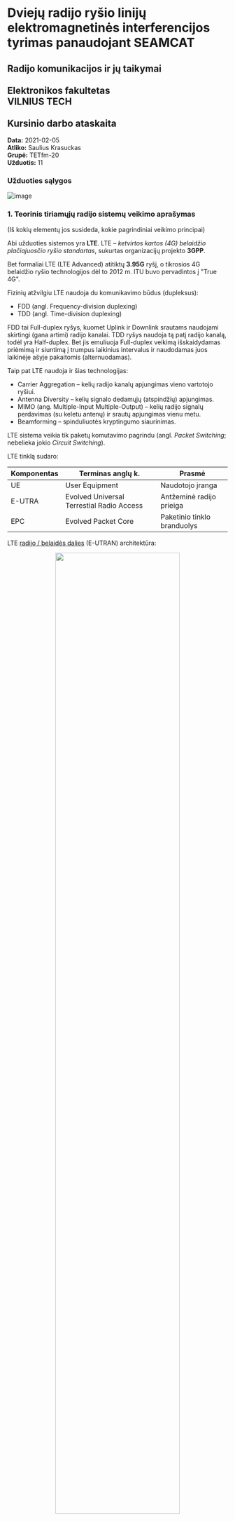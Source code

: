 # Dviejų radijo ryšio linijų elektromagnetinės interferencijos tyrimas panaudojant SEAMCAT
## Radijo komunikacijos ir jų taikymai <br /> <br /> Elektronikos fakultetas <br /> VILNIUS TECH <br /> <br /> Kursinio darbo ataskaita

**Data:** 2021-02-05  
**Atliko:** Saulius Krasuckas  
**Grupė:** TETfm-20  
**Užduotis:** 11  

### Užduoties sąlygos

![image](https://user-images.githubusercontent.com/74717106/103891375-64e57880-50f2-11eb-9270-1948213ee201.png)

### 1. Teorinis tiriamųjų radijo sistemų veikimo aprašymas
(Iš kokių elementų jos susideda, kokie pagrindiniai veikimo principai)

Abi užduoties sistemos yra **LTE**. LTE – _ketvirtos kartos (4G) belaidžio plačiajuosčio ryšio standartas_, sukurtas organizacijų projekto **3GPP**.

Bet formaliai LTE (LTE Advanced) atitiktų **3.95G** ryšį, o tikrosios 4G belaidžio ryšio technologijos dėl to 2012 m. ITU buvo pervadintos į "True 4G".

Fizinių atžvilgiu LTE naudoja du komunikavimo būdus (dupleksus):

- FDD (angl. Frequency-division duplexing)
- TDD (angl. Time-division duplexing)

FDD tai Full-duplex ryšys, kuomet Uplink ir Downlink srautams naudojami skirtingi (gana artimi) radijo kanalai.
TDD ryšys naudoja tą patį radijo kanalą, todėl yra Half-duplex. Bet jis emuliuoja Full-duplex veikimą išskaidydamas priėmimą ir siuntimą į trumpus laikinius intervalus ir naudodamas juos laikinėje ašyje pakaitomis (alternuodamas).

Taip pat LTE naudoja ir šias technologijas:

- Carrier Aggregation – kelių radijo kanalų apjungimas vieno vartotojo ryšiui.
- Antenna Diversity – kelių signalo dedamųjų (atspindžių) apjungimas.
- MIMO (ang. Multiple-Input Multiple-Output) – kelių radijo signalų perdavimas (su keletu antenų) ir srautų apjungimas vienu metu.
- Beamforming – spinduliuotės kryptingumo siaurinimas.

LTE sistema veikia tik paketų komutavimo pagrindu (angl. _Packet Switching_; nebelieka jokio _Circuit Switching_).

LTE tinklą sudaro:

| Komponentas | Terminas anglų k.                         | Prasmė
|-------------|-------------------------------------------|----------------------------
| UE          | User Equipment                            | Naudotojo įranga
| E-UTRA      | Evolved Universal Terrestial Radio Access | Antžeminė radijo prieiga
| EPC         | Evolved Packet Core                       | Paketinio tinklo branduolys

LTE [radijo / belaidės dalies](https://www.researchgate.net/profile/Liljana_Gavrilovska/publication/277215242/figure/fig4/AS:669299148603409@1536584760155/LTE-RAN-architecture-including-femtocells-HeNBs-and-network-management.png) (E-UTRAN) architektūra:

<p align="center">
<img src="https://user-images.githubusercontent.com/74717106/107157338-480bc180-698c-11eb-9a96-148d7b50d648.png" width="75%">
</p>

| Komponentas  | Terminas anglų k.                         | Prasmė
|--------------|-------------------------------------------|---------------------------
| eNB, eNodeB  | Evolved Node B                            | Bazinė stotis
| HeNB         | Home eNodeB                               | Femtocelės bazinė stotis
| OMC          | Operation and Maintenance Center          | RAN valdymo centras

LTE [kabelinės / paketinės / IP dalies](https://www.netmanias.com/en/?m=attach&no=23081) (EPC) architektūra:

<p align="center">
<img src="https://user-images.githubusercontent.com/74717106/107157437-c7999080-698c-11eb-9879-1597843e37ab.png" width="85%">
</p>

| Komponentas  | Terminas anglų k.                         | Prasmė
|--------------|-------------------------------------------|---------------------------
| MME          | Mobility Management Entity                | Radijo prieigos valdymo mazgas
| HSS          | Home Subscriber Server                    | Operatoriaus abonentų DB servisas
| Serving GW   | Serving Gateway                           | UE prisijungimo šliuzas
| DPI          | Deep Packet Inspection                    | Paketų (L7) inspektavimas
| PDN          | Packet Data Network                       | Išorinis paketinis tinklas, internetas
| PGW          | PDN Gateway                               | Internetinis šliuzas
| PCRF         | Policy Control and Charging Rules Function| Veiklos valdymas (įsk. QoS) ir apmokestinimas
| SPR          | Subscriber Profile Repositories           | Abonentų profilių saugykla
| OCS          | Online Charging System                    | Apmokestinimo ir kreditingumo valdymo mazgas
| OFCS         | Offline Charging system                   | CDR generatorius
| CDR          | Charging Data Records                     | Apmokestinimo (įvykių) įrašai


### 2. Kokios dažnių juostos yra priskirtos ir naudojamos tiriamųjų radijo ryšio sistemų

Dažnius pasirinkau pagal **3GPP TS 36.101** version 15.9.0 Release 15:  
[https://www.etsi.org/deliver/etsi_ts/136100_136199/136101/15.09.00_60/ts_136101v150900p.pdf](https://www.etsi.org/deliver/etsi_ts/136100_136199/136101/15.09.00_60/ts_136101v150900p.pdf#page=4)

> Table 5.5-1 E-UTRA operating bands

| E-UTRA Operating Band | Uplink (UL) operating band<br/>BS receive<br/>UE transmit | Downlink (DL) operating band<br/>BS transmit<br/>UE receive | Duplex Mode |
| :-------------------: | :-------------------------------------------------------: | :---------------------------------------------------------: |-------------|
|                       | **F_UL_low – F_UL_high**                                  | **F_DL_low – F_DL_high**                                    |             |
| 38                    | 2570 MHz – 2620 MHz                                       | 2570 MHz – 2620 MHz                                         | TDD         |
| 7                     | 2500 MHz – 2570 MHz                                       | 2620 MHz – 2690 MHz                                         | FDD         |

Ir pagal LR **RRT** įsakymą:  

**DĖL NACIONALINĖS RADIJO DAŽNIŲ PASKIRSTYMO LENTELĖS IR RADIJO DAŽNIŲ NAUDOJIMO PLANO PATVIRTINIMO IR KAI KURIŲ LIETUVOS RESPUBLIKOS RYŠIŲ REGULIAVIMO TARNYBOS DIREKTORIAUS ĮSAKYMŲ PRIPAŽINIMO NETEKUSIAIS GALIOS**  

Priėmimo data: 2016 m. birželio 21 d. Nr. 1V-698  
Galiojanti suvestinė redakcija (nuo 2020-09-15)  
[https://www.e-tar.lt/portal/lt/legalAct/6e718fd037a011e69101aaab2992cbcd/asr](https://www.e-tar.lt/portal/lt/legalAct/6e718fd037a011e69101aaab2992cbcd/asr#:~:text=2570)

![image](https://user-images.githubusercontent.com/74717106/107042269-3d093380-67ca-11eb-8960-5c4132b32fbd.png)

Tai 38-ta ir 7-ta **E-UTRA** juostos.

### 3. Pagrindiniai radijo ryšio sistemų parametrai

Dažnius, kadangi juostos nepersidengia, parinkau tarpusavyje pačius artimiausius:
- TDD DL juosta: 2570 MHz – 2620 MHz
- FDD UL juosta: 2500 MHz – 2570 MHz

_Worst-case_ bus, kai vieno TDD DL kanalo „apačia“ sutaps su FDD kanalo viršumi: **2570 MHz**.  
Prie šios ribos pridėjus ir iš jos atėmus po pusę kanalo pločio (10 MHz), gaunu **2580** ir **2560** MHz.  

Trukdančiosios BS galia ir antenų aukščiai imti iš realios Telia įrangos (Huawei) specifikacijų.  
Trukdomosios UE galia imta iš ETSI ataskaitos:  
[ETSI TS 136 101 V14.3.0 (2017-04)](https://www.etsi.org/deliver/etsi_ts/136100_136199/136101/14.03.00_60/ts_136101v140300p.pdf)

| Parametras      | Interfering Link Tx <br/> TDD BS   | Interfering Link Rx <br/> TDD UE   | Victim Link Tx <br/> FDD UE   | Victim Link Rx <br/> FDD BS   |
|-----------------|------------------------------------|------------------------------------|-------------------------------|-------------------------------|
| Dažnis          | 2580 MHz                           | t. p.                              | 2560 MHz                      | t. p.                         |
| Galia           | 2\*40 W = ~49 dBm                  | -                                  | 23 dBm                        | -                             |
| Antenos aukštis | 67 m                               | 1.5 m                              | 1.5 m                         | 31.5 m                        |

### 4. Modeliavimo scenarijaus aprašymas

Mėginu modeliuoti judrųjį ryšį savo tėviškėje, vienkiemyje Katlėriuose (Utenos raj.)

Interfering Link naudoja LTE-2600 TDD ryšį:
- Tx yra bazinė stotis (Telia 624_Pramones_11_Utena, tarkime, nes neturiu tikslių Mezon duomenų)
- Rx yra judrioji stotis (Saulius, nešiojamas modemas Huawei E5573s-606)
- atstumas 7460 m.
- skersinis atstumas kambaryje: 3 m.
- Padengimo zona: 8 km.

Victim Link naudoja LTE-2600 FDD ryšį: 
- Tx yra judrioji stotis (Kazys, Nokia 3310 4G)
- Rx yra bazinė stotis (Telia 7AF_Medeniai_VB)
- atstumas 3970 km.
- skersinio judėjimo atstumas kambaryje: 3 m.

Atstumas tarp Interfering Tx ir Victim Rx: 3510 m.  

Victim Link bazinė stotis atsiduria beveik Interfering Link viduryje:
![image](https://user-images.githubusercontent.com/74717106/107305482-c00ce100-6a8b-11eb-85cc-3fb713ecbb80.png)

Kitus parametrus pasirenku pagal literatūrą ir Seamcat instrukcijas:
- [ECC Report 187](https://docdb.cept.org/download/d8623f8a-1ff1/CEPTREP063.pdf)
- [CEPT Report 63](https://docdb.cept.org/download/090b56ac-eee8/ECCREP187.PDF)

| Parametras             | Interfering Link Tx <br/> TDD BS   | Interfering Link Rx <br/> TDD UE   | Victim Link Tx <br/> FDD UE   | Victim Link Rx <br/> FDD BS |
|------------------------|------------------------------------|------------------------------------|-------------------------------|-----------------------------|
| Azimuth ref., °        | 50                                 | 0                                  | 0                             | 20                          |
| Noise floor, dBm       | -                                  | -92                                | -                             | -96                         |
| Sensitivity Floor, dBm | -                                  | -94                                | -                             | -101.5                      |
| Reception Bandw., kHz  | -                                  | 18.000                             | -                             | 18.000                      |
| Interference Crit., dB | -                                  | C/I = 9                            | -                             | C/I = 9                     |
| Path azimuth, °        | -                                  | 0 – 0.0230412                      | -                             | 0 - 0.04329656              |
| Coverage Radius, m.    | 8000                               | -                                  | -                             | 6000                        |
| Path Distance Factor   | -                                  | 0.9325                             | -                             | 0.661666667                 |
| Propagation Model      | -                                  | Extended Hata                      | -                             | Extended Hata               |
| Local environment      | Outdoor                            | Indoor                             | Indoor                        | Outdoor                     |
| General enironment     | -                                  | Rural                              | -                             | Rural                       |


Taip pat pagal [ECC Report 249](https://docdb.cept.org/download/32604bf0-7ac0/ECCRep249.pdf)
tikslinu Interfering Link Tx _Unwanted Emission Mask_:  
![Screenshot from 2021-02-08 20-09-58](https://user-images.githubusercontent.com/74717106/107262738-9763f780-6a49-11eb-9112-5402b00c3a20.png)

Aproksimuoju šiais taškais:

![image](https://user-images.githubusercontent.com/74717106/107297738-a021f100-6a7c-11eb-8c37-5302673dd44e.png)

Priešingu atveju būna klaida ("Emissions range [...] does not match [...] victim receiver frequency range").

### 5. Interferencijos kriterijaus, sklidimo modelio pasirinkimo logika.

Renkuosi C/I kriterijų, nes abi sistemos yra judriojo ryšio. Reikšmę parenku gana žemą, 9 dB, nes ryšiui nelabai palankios sąlygos (iš asm. patirties).

Sklidimo modelį Victim ir Interfering sistemoms parinkau **Extendeda Hata** pagal kaimišką vietovę (be didesnių užstatymų) bei dažnių ir atstumų ruožus: 30 MHz – 3 GHz, ir iki 40 km.  

Sklidimo modelis tarp trukdančiojo siųstuvo ir trukdomojo imtuvo – "ITU-R P.1546-4 land", nes abi BS įrengtos pakankamai aukštai, apie 50 m. 
Taip pat ir dažnis bei atstumas.  

Šį modelį dėl kalvotos vietovės būčiau išmėginęs ir abiems tiesioginiams linkams (Victim ir Interfering), tačiau pritrūkau duomenų apie kalvotumą bei miškų aukščius.  

**Relative positioning of Interfering Link** nustatymai:  

Kadangi trukdo bazinė stotis bazinei stočiai (nejudantys objektai), čia pasirinkau:
- _Mode_ = "None"
- _Number of active transmitters_ = 1


### 6. Pirminio modeliavimo rezultato (Probability of interference) pristatymas.

![image](https://user-images.githubusercontent.com/74717106/107299417-fcd2db00-6a7f-11eb-967e-f614f64bdb84.png)

iRSS vektorius:  
<p align="center" float="middle" width="100%">
  <img src="https://user-images.githubusercontent.com/74717106/107299567-65ba5300-6a80-11eb-88ed-cfe4e5a8e06b.png" width="45%">
  <img src="https://user-images.githubusercontent.com/74717106/107299588-7074e800-6a80-11eb-87d2-b326f6bf82c1.png" width="45%">
</p>

Deja, interferencijos tikimybė labai aukšta, apie 99%:  
![image](https://user-images.githubusercontent.com/74717106/107302014-44a83100-6a85-11eb-9bf3-f079ad454207.png)


### 7. Pasiūlymai, kaip galima koreguoti radijo ryšio sistemas

Atlikti pakeitimai:

- FDD VL-Tx MS padidinau antenos stiprinimą nuo 2 iki 7 dBi (tariame, kad naudosime išorinę LTE anteną).
- TDD IL-Tx BS perkėliau toliau nuo VL-Rx BS, atstumas išaugo nuo 3.9 iki 8.8 km (iš esmės į gretimą miestelį).
- TDD IL-Tx BS sumažinau antenos aukštį nuo 67 iki 25 m.
- TDD IL-Tx BS palenkiau anteną (Elevation pasikeitė nuo 0 iki -20°).
- TDD IL-Tx BS sumažinau siųstumo galią nuo 49 iki 43 dBi.
- FDD VL-Tx BS sumažinau imtuvo jautrumą nuo -101.5 iki -91 dBm.

Interferencijos tikimybė esant C/I = 9 nukrito iki **0.92%**:  
![image](https://user-images.githubusercontent.com/74717106/107306578-c8661b80-6a8d-11eb-9655-7921a3104884.png)


### 8. Išvados

(a) Pirminė, visiškai mėgėjiška RAN konfigūracija lėmė stiprią radijo sistemų interferenciją.  
(b) Pakeitus dalį parametrų, interferencijos tikimybės nukrito iki 1%, kai C/I = 9.  

(c) Kai C/I = 12, intererencijos tikimybė tampa tik 3%.  
(d) Nėra aišku, ar visi iš eilės šie pakeitimai būtini teigiamam rezultatui pasiekti. Papildomų keitimo iteracijų nebeatlikau.  
(e) Dalis šių pakeitimų galimai pakenkė pirminėms funkcijoms (Interfering Link ir Victim Link ryšio kokybei). Šių tyrimų irgi nebeatlikau.  
(f) Programoje neradau būdo nurodyti tikslaus BS ir MS tarpusavio išsidėstymo, kaip matyti iš pav. poskyryje 6.  

Kadangi nagrinėjau iš esmės nejudančias MS, vėliau kortelėse **Transmitter to Receiver Path** ėmiau atkreipti dėmesį į **Relative Location** nustatymą **Correlated Distance**.  
Pasinaudojus **Delta X** ir **Delta Y** parametrais čia ir **Transmitter to Victim Link Receiver Path** kortelėje galimai būtų pavykę gauti tikslų topologinį išsidėstymą ir realistiškesnę interferencijos tikimybę.
